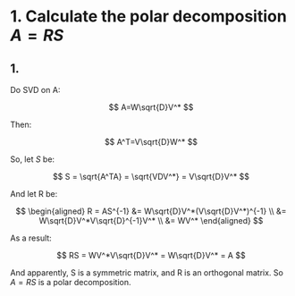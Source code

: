 # 1. Calculate the polar decomposition $A=RS$
[](https://en.wikipedia.org/wiki/Polar_decomposition)

## 1.
Do SVD on A: 

$$ A=W\sqrt{D}V^* $$

Then:

$$ A^T=V\sqrt{D}W^* $$

So, let $S$ be:

$$ S = \sqrt{A^TA} = \sqrt{VDV^*} = V\sqrt{D}V^* $$

And let R be:

$$ 
\begin{aligned}
R = AS^{-1} 
&= W\sqrt{D}V^*(V\sqrt{D}V^*)^{-1} \\
&= W\sqrt{D}V^*V\sqrt{D}^{-1}V^* \\
&= WV^*
\end{aligned}
$$

As a result:

$$
RS = WV^*V\sqrt{D}V^* = W\sqrt{D}V^* = A
$$

And apparently, S is a symmetric matrix, and R is an orthogonal matrix. So $A=RS$ is a polar decomposition.